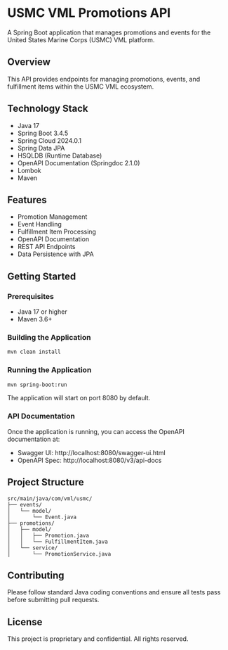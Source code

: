 # USMC VML Promotions API

A Spring Boot application that manages promotions and events for the United States Marine Corps (USMC) VML platform.

## Overview

This API provides endpoints for managing promotions, events, and fulfillment items within the USMC VML ecosystem.

## Technology Stack

- Java 17
- Spring Boot 3.4.5
- Spring Cloud 2024.0.1
- Spring Data JPA
- HSQLDB (Runtime Database)
- OpenAPI Documentation (Springdoc 2.1.0)
- Lombok
- Maven

## Features

- Promotion Management
- Event Handling
- Fulfillment Item Processing
- OpenAPI Documentation
- REST API Endpoints
- Data Persistence with JPA

## Getting Started

### Prerequisites

- Java 17 or higher
- Maven 3.6+

### Building the Application

```bash
mvn clean install
```

### Running the Application

```bash
mvn spring-boot:run
```

The application will start on port 8080 by default.

### API Documentation

Once the application is running, you can access the OpenAPI documentation at:
- Swagger UI: http://localhost:8080/swagger-ui.html
- OpenAPI Spec: http://localhost:8080/v3/api-docs

## Project Structure

```
src/main/java/com/vml/usmc/
├── events/
│   └── model/
│       └── Event.java
├── promotions/
│   ├── model/
│   │   ├── Promotion.java
│   │   └── FulfillmentItem.java
│   └── service/
│       └── PromotionService.java
```

## Contributing

Please follow standard Java coding conventions and ensure all tests pass before submitting pull requests.

## License

This project is proprietary and confidential. All rights reserved.
